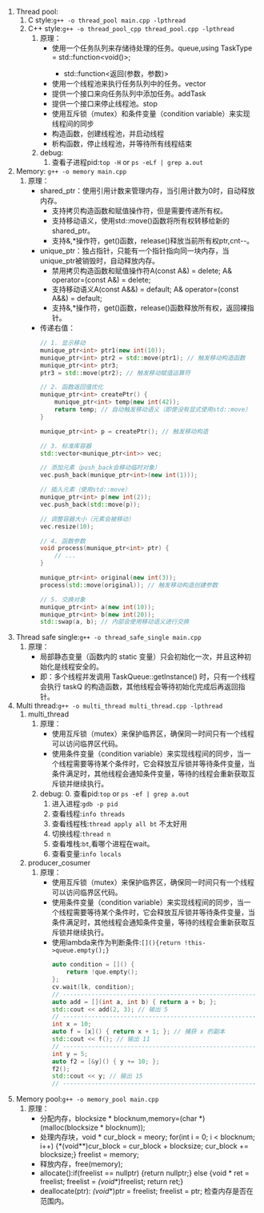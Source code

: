 1. Thread pool: 
    1. C style:`g++ -o thread_pool main.cpp -lpthread`
    1. C++ style:`g++ -o thread_pool_cpp thread_pool.cpp -lpthread`
        1. 原理：
            - 使用一个任务队列来存储待处理的任务。queue<TaskType>,using TaskType = std::function<void()>;
                - std::function<返回(参数，参数)>
            - 使用一个线程池来执行任务队列中的任务。vector<thread>
            - 提供一个接口来向任务队列中添加任务。addTask
            - 提供一个接口来停止线程池。stop
            - 使用互斥锁（mutex）和条件变量（condition variable）来实现线程间的同步
            - 构造函数，创建线程池，并启动线程
            - 析构函数，停止线程池，并等待所有线程结束
        2. debug:
            1. 查看子进程pid:`top -H` or `ps -eLf | grep a.out`
2. Memory: `g++ -o memory main.cpp `
    1. 原理：
        - shared_ptr：使用引用计数来管理内存，当引用计数为0时，自动释放内存。
            - 支持拷贝构造函数和赋值操作符，但是需要传递所有权。
            - 支持移动语义，使用std::move()函数将所有权转移给新的shared_ptr。
            - 支持&,*操作符，get()函数，release()释放当前所有权ptr,cnt--。
        - unique_ptr：独占指针，只能有一个指针指向同一块内存，当unique_ptr被销毁时，自动释放内存。
            - 禁用拷贝构造函数和赋值操作符A(const A&) = delete; A& operator=(const A&) = delete;
            - 支持移动语义A(const A&&) = default; A& operator=(const A&&) = default;
            - 支持&,*操作符，get()函数，release()函数释放所有权，返回裸指针。
        - 传递右值：
            ```cpp
            // 1. 显示移动
            munique_ptr<int> ptr1(new int(10));
            munique_ptr<int> ptr2 = std::move(ptr1); // 触发移动构造函数
            munique_ptr<int> ptr3;
            ptr3 = std::move(ptr2); // 触发移动赋值运算符

            // 2. 函数返回值优化
            munique_ptr<int> createPtr() {
                munique_ptr<int> temp(new int(42));
                return temp; // 自动触发移动语义（即使没有显式使用std::move）
            }

            munique_ptr<int> p = createPtr(); // 触发移动构造

            // 3. 标准库容器
            std::vector<munique_ptr<int>> vec;

            // 添加元素（push_back会移动临时对象）
            vec.push_back(munique_ptr<int>(new int(1)));

            // 插入元素（使用std::move）
            munique_ptr<int> p(new int(2));
            vec.push_back(std::move(p));

            // 调整容器大小（元素会被移动）
            vec.resize(10);

            // 4. 函数参数
            void process(munique_ptr<int> ptr) {
                // ...
            }

            munique_ptr<int> original(new int(3));
            process(std::move(original)); // 触发移动构造创建参数

            // 5. 交换对象
            munique_ptr<int> a(new int(10));
            munique_ptr<int> b(new int(20));
            std::swap(a, b); // 内部会使用移动语义进行交换
            ```        
3. Thread safe single:`g++ -o thread_safe_single main.cpp`
    1. 原理：
        - 局部静态变量（函数内的 static 变量）只会初始化一次，并且这种初始化是线程安全的。
        - 即：多个线程并发调用 TaskQueue::getInstance() 时，只有一个线程会执行 taskQ 的构造函数，其他线程会等待初始化完成后再返回指针。
4. Multi thread:`g++ -o multi_thread multi_thread.cpp -lpthread`
    1. multi_thread
        1. 原理：
            - 使用互斥锁（mutex）来保护临界区，确保同一时间只有一个线程可以访问临界区代码。
            - 使用条件变量（condition variable）来实现线程间的同步，当一个线程需要等待某个条件时，它会释放互斥锁并等待条件变量，当条件满足时，其他线程会通知条件变量，等待的线程会重新获取互斥锁并继续执行。
        2. debug:
            0. 查看pid:`top` or `ps -ef | grep a.out`
            1. 进入进程:`gdb -p pid`
            2. 查看线程:`info threads`
            3. 查看线程栈:`thread apply all bt` 不太好用
            4. 切换线程:`thread n`
            5. 查看堆栈:`bt`,看哪个进程在wait。
            6. 查看变量:`info locals`
    2. producer_cosumer
        1. 原理：
            - 使用互斥锁（mutex）来保护临界区，确保同一时间只有一个线程可以访问临界区代码。
            - 使用条件变量（condition variable）来实现线程间的同步，当一个线程需要等待某个条件时，它会释放互斥锁并等待条件变量，当条件满足时，其他线程会通知条件变量，等待的线程会重新获取互斥锁并继续执行。
            - 使用lambda来作为判断条件:`[](){return !this->queue.empty();}`
                ```cpp
                auto condition = []() {
                    return !que.empty();
                };
                cv.wait(lk, condition);
                // ---------------------------------------------------------------------------
                auto add = [](int a, int b) { return a + b; };
                std::cout << add(2, 3); // 输出 5
                // ---------------------------------------------------------------------------
                int x = 10;
                auto f = [x]() { return x + 1; }; // 捕获 x 的副本
                std::cout << f(); // 输出 11
                // ---------------------------------------------------------------------------
                int y = 5;
                auto f2 = [&y]() { y += 10; };
                f2();
                std::cout << y; // 输出 15
                // ---------------------------------------------------------------------------
                ```
5. Memory pool:`g++ -o memory_pool main.cpp`
    1. 原理：
        - 分配内存，blocksize * blocknum,memory=(char *)(malloc(blocksize * blocknum));
        - 处理内存块，void * cur_block = meory; for(int i = 0; i < blocknum; i++) {*(void**)cur_block = cur_block + blocksize; cur_block += blocksize;} freelist = memory;
        - 释放内存，free(memory);
        - allocate():if(freelist == nullptr) {return nullptr;} else {void * ret = freelist; freelist = *(void**)freelist; return ret;}
        - deallocate(ptr): *(void**)ptr = freelist; freelist = ptr; 检查内存是否在范围内。